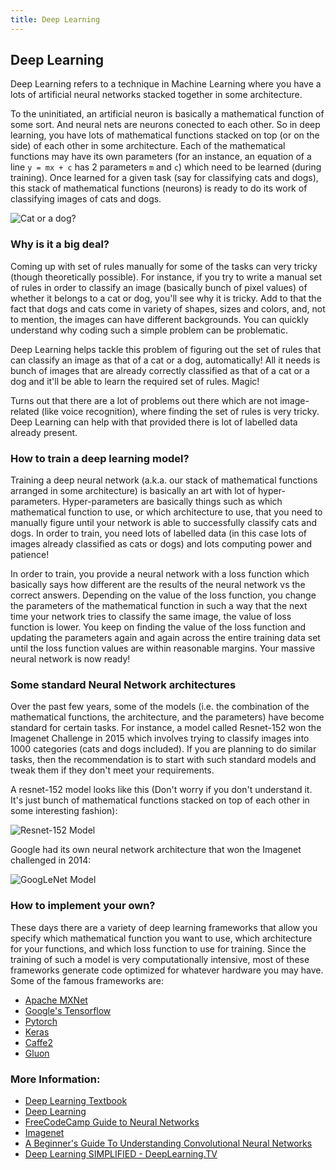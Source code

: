 ```yaml
---
title: Deep Learning
---
```

## Deep Learning
Deep Learning refers to a technique in Machine Learning where you have a lots of artificial neural networks stacked together in some architecture.

To the uninitiated, an artificial neuron is basically a mathematical function of some sort. And neural nets are neurons conected to each other.  So in deep learning, you have lots of mathematical functions stacked on top (or on the side) of each other in some architecture. Each of the mathematical functions may have its own parameters (for an instance, an equation of a line `y = mx + c` has 2 parameters `m` and `c`) which need to be learned (during training). Once learned for a given task (say for classifying cats and dogs), this stack of mathematical functions (neurons) is ready to do its work of classifying images of cats and dogs.

![Cat or a dog?](https://image.slidesharecdn.com/deeplearningfromanoviceperspective-150811155203-lva1-app6891/95/deep-learning-from-a-novice-perspective-3-638.jpg?cb=1439308391)

### Why is it a big deal?
Coming up with set of rules manually for some of the tasks can very tricky (though theoretically possible). For instance, if you try to write a manual set of rules in order to classify an image (basically bunch of pixel values) of whether it belongs to a cat or dog, you'll see why it is tricky. Add to that the fact that dogs and cats come in variety of shapes, sizes and colors, and, not to mention, the images can have different backgrounds. You can quickly understand why coding such a simple problem can be problematic.

Deep Learning helps tackle this problem of figuring out the set of rules that can classify an image as that of a cat or a dog, automatically! All it needs is bunch of images that are already correctly classified as that of a cat or a dog and it'll be able to learn the required set of rules. Magic!

Turns out that there are a lot of problems out there which are not image-related (like voice recognition), where finding the set of rules is very tricky. Deep Learning can help with that provided there is lot of labelled data already present.

### How to train a deep learning model?
Training a deep neural network (a.k.a. our stack of mathematical functions arranged in some architecture) is basically an art with lot of hyper-parameters. Hyper-parameters are basically things such as which mathematical function to use, or which architecture to use, that you need to manually figure until your network is able to successfully classify cats and dogs. In order to train, you need lots of labelled data (in this case lots of images already classified as cats or dogs) and lots computing power and patience!

In order to train, you provide a neural network with a loss function which basically says how different are the results of the neural network vs the correct answers. Depending on the value of the loss function, you change the parameters of the mathematical function in such a way that the next time your network tries to classify the same image, the value of loss function is lower. You keep on finding the value of the loss function and updating the parameters again and again across the entire training data set until the loss function values are within reasonable margins. Your massive neural network is now ready!

### Some standard Neural Network architectures
Over the past few years, some of the models (i.e. the combination of the mathematical functions, the architecture, and the parameters) have become standard for certain tasks. For instance, a model called Resnet-152 won the Imagenet Challenge in 2015 which involves trying to classify images into 1000 categories (cats and dogs included). If you are planning to do similar tasks, then the recommendation is to start with such standard models and tweak them if they don't meet your requirements.

A resnet-152 model looks like this (Don't worry if you don't understand it. It's just bunch of mathematical functions stacked on top of each other in some interesting fashion):

![Resnet-152 Model](https://adeshpande3.github.io/assets/ResNet.gif)


Google had its own neural network architecture that won the Imagenet challenged in 2014:

![GoogLeNet Model](https://adeshpande3.github.io/assets/GoogleNet.gif)


### How to implement your own?
These days there are a variety of deep learning frameworks that allow you specify which mathematical function you want to use, which architecture for your functions, and which loss function to use for training. Since the training of such a model is very computationally intensive, most of these frameworks generate code optimized for whatever hardware you may have. Some of the famous frameworks are:

* <a href="https://mxnet.incubator.apache.org/">Apache MXNet</a>
* <a href="https://www.tensorflow.org/">Google's Tensorflow</a>
* <a href="http://pytorch.org//">Pytorch</a>
* <a href="https://keras.io/">Keras</a>
* <a href="https://caffe2.ai/">Caffe2</a>
* <a href="https://github.com/gluon-api/gluon-api/">Gluon</a>

### More Information:
* <a href="http://www.deeplearningbook.org">Deep Learning Textbook</a> 
* <a href="https://en.wikipedia.org/wiki/Deep_learning">Deep Learning</a>
* <a href="https://github.com/freeCodeCamp/guides/blob/master/src/pages/machine-learning/neural-networks/index.md">FreeCodeCamp Guide to Neural Networks</a>
* <a href="http://image-net.org/">Imagenet</a>
* <a href="https://adeshpande3.github.io/adeshpande3.github.io/A-Beginner's-Guide-To-Understanding-Convolutional-Neural-Networks/">A Beginner's Guide To Understanding Convolutional Neural Networks</a>
* <a href="https://www.youtube.com/playlist?list=PLjJh1vlSEYgvGod9wWiydumYl8hOXixNu">Deep Learning SIMPLIFIED - DeepLearning.TV</a>
